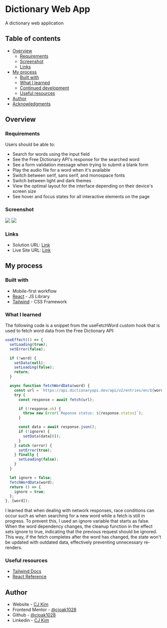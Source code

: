# Dictionary Web App

A dictionary web application

## Table of contents

- [Overview](#overview)
  - [Requirements](#requirements)
  - [Screenshot](#screenshot)
  - [Links](#links)
- [My process](#my-process)
  - [Built with](#built-with)
  - [What I learned](#what-i-learned)
  - [Continued development](#continued-development)
  - [Useful resources](#useful-resources)
- [Author](#author)
- [Acknowledgments](#acknowledgments)

## Overview

### Requirements

Users should be able to:

- Search for words using the input field
- See the Free Dictionary API's response for the searched word
- See a form validation message when trying to submit a blank form
- Play the audio file for a word when it's available
- Switch between serif, sans serif, and monospace fonts
- Switch between light and dark themes
- View the optimal layout for the interface depending on their device's screen size
- See hover and focus states for all interactive elements on the page

### Screenshot

![](./src/assets/images/screenshots/screenshot-mobile.jpg)
![](./src/assets/images/screenshots/screenshot-desktop.jpg)

### Links

- Solution URL: [Link](https://github.com/cjoak1028/dictionary-web-app)
- Live Site URL: [Link](https://your-live-site-url.com)

## My process

### Built with

- Mobile-first workflow
- [React](https://reactjs.org/) - JS Library
- [Tailwind](https://styled-components.com/) - CSS Framework

### What I learned

The following code is a snippet from the useFetchWord custom hook that is used to fetch word data from the Free Dictionary API:

```jsx
useEffect(() => {
  setLoading(true);
  setError(false);

  if (!word) {
    setData(null);
    setLoading(false);
    return;
  }

  async function fetchWordData(word) {
    const url = `https://api.dictionaryapi.dev/api/v2/entries/en/${word}`;
    try {
      const response = await fetch(url);

      if (!response.ok) {
        throw new Error(`Reponse status: ${response.status}`);
      }

      const data = await response.json();
      if (!ignore) {
        setData(data[0]);
      }
    } catch (error) {
      setError(true);
    } finally {
      setLoading(false);
    }
  }

  let ignore = false;
  fetchWordData(word);
  return () => {
    ignore = true;
  };
}, [word]);
```

I learned that when dealing with network responses, race conditions can occur such as when searching for a new word while a fetch is still in progress. To prevent this, I used an ignore variable that starts as false. When the word dependency changes, the cleanup function in the effect sets ignore to true, indicating that the previous request should be ignored. This way, if the fetch completes after the word has changed, the state won't be updated with outdated data, effectively preventing unnecessary re-renders.

### Useful resources

- [Tailwind Docs](https://tailwindcss.com)
- [React Reference](https://react.dev/reference/react)

## Author

- Website - [CJ Kim](https://cjkim.dev/)
- Frontend Mentor - [@cjoak1028](https://www.frontendmentor.io/profile/cjoak1028)
- Github - [@cjoak1028](https://github.com/cjoak1028)
- Linkedin - [CJ Kim](https://www.linkedin.com/in/cj-kim-966351255/)
